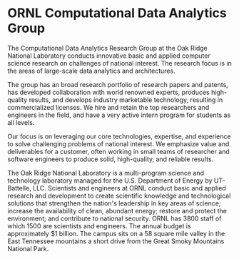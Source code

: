 # ORNL Computational Data Analytics Group

The Computational Data Analytics Research Group at the Oak Ridge National Laboratory conducts innovative basic and applied computer science research on challenges of national interest. The research focus is in the areas of large-scale data analytics and architectures.

The group has an broad research portfolio of research papers and patents, has developed collaboration with world renowned experts, produces high-quality results, and develops industry marketable technology, resulting in commercialized licenses. We hire and retain the top researchers and engineers in the field, and have a very active intern program for students as all levels.

Our focus is on leveraging our core technologies, expertise, and experience to solve challenging problems of national interest. We emphasize value and deliverables for a customer, often working in small teams of researcher and software engineers to produce solid, high-quality, and reliable results.

The Oak Ridge National Laboratory is a multi-program science and technology laboratory managed for the U.S. Department of Energy by UT-Battelle, LLC. Scientists and engineers at ORNL conduct basic and applied research and development to create scientific knowledge and technological solutions that strengthen the nation's leadership in key areas of science; increase the availability of clean, abundant energy; restore and protect the environment; and contribute to national security.
ORNL has 3800 staff of which 1500 are scientists and engineers. The annual budget is approximately $1 billion. The campus sits on a 58 square mile valley in the East Tennessee mountains a short drive from the Great Smoky Mountains National Park.
